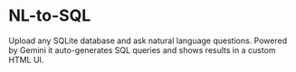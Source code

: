 # NL-to-SQL
Upload any SQLite database and ask natural language questions. Powered by Gemini it auto-generates SQL queries and shows results in a custom HTML UI.
